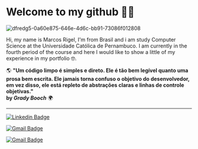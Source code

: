 
# Welcome to my github 👋🏽

![dfredg5-0a60e875-646e-4d6c-bb91-73086f012808](https://github.com/MarcosRigel/MarcosRigel/assets/63622155/8645af8c-4fc1-4455-9e2d-f78ab5c363b2)

Hi, my name is Marcos Rigel, I'm from Brasil and i am study Computer Science at the Universidade Católica de Pernambuco. I am currently in the fourth period of the course and here I would like to show a little of my experience in my portfolio 🤓.

🌎 **"Um código limpo é simples e direto. Ele é tão bem legível quanto uma prosa bem escrita. Ele jamais torna confuso o objetivo do desenvolvedor, em vez disso,
ele está repleto de abstrações claras e linhas de controle objetivas."                                                                                           
by *Grady Booch*** 🌍 

** **


[![Linkedin Badge](https://img.shields.io/badge/-Marcos%20Rigel-6633cc?style=flat-square&logo=Linkedin&logoColor=white&link=https://www.linkedin.com/in/marcos-rigel-3515681a7/)](https://www.linkedin.com/in/marcos-rigel-3515681a7/)  

[
![Gmail Badge](https://img.shields.io/badge/-marcosrigel99@gmail.com-6633cc?style=flat-square&logo=Gmail&logoColor=white&link=mailto:diego.schell.f@gmail.com)](mailto:marcosrigel99@gmail.com)

[![Gmail Badge](https://img.shields.io/badge/-marcos.2020109742@unicap.br-6633cc?style=flat-square&logo=Gmail&logoColor=white&link=mailto:diego.schell.f@gmail.com)](mailto:marcos.2020109742@unicap.br)
